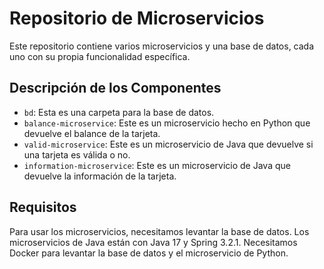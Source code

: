 # Repositorio de Microservicios

Este repositorio contiene varios microservicios y una base de datos, cada uno con su propia funcionalidad específica.

## Descripción de los Componentes

- `bd`: Esta es una carpeta para la base de datos.
- `balance-microservice`: Este es un microservicio hecho en Python que devuelve el balance de la tarjeta.
- `valid-microservice`: Este es un microservicio de Java que devuelve si una tarjeta es válida o no.
- `information-microservice`: Este es un microservicio de Java que devuelve la información de la tarjeta.

## Requisitos

Para usar los microservicios, necesitamos levantar la base de datos. Los microservicios de Java están con Java 17 y Spring 3.2.1. Necesitamos Docker para levantar la base de datos y el microservicio de Python.
